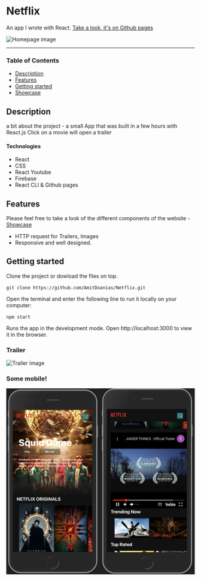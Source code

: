 
# Netflix
An app I wrote with React.
[Take a look, it's on Github pages](https://github.com/AmitDoanias/Netflix "Github pages link")

![Homepage image](src/assets/imgs/home-dekstop.png "Homepage image")
___

### Table of Contents
- [Description](#description)
- [Features](#features)
- [Getting started](#getting-started)
- [Showcase](#showcase)

## Description
a bit about the project - a small App that was built in a few hours with React.js
Click on a movie will open a trailer 
#### Technologies

- React
- CSS
- React Youtube
- Firebase
- React CLI & Github pages

## Features
Please feel free to take a look of the different components of the website - [Showcase](#showcase)

- HTTP request for Trailers, Images
- Responsive and well designed.

## Getting started
Clone the project or dowload the files on top.
```
git clone https://github.com/AmitDoanias/Netflix.git
```
Open the terminal and enter the following line to run it locally on your computer:
```
npm start
```
Runs the app in the development mode.
Open http://localhost:3000 to view it in the browser.

### Trailer
![Trailer image](src/assets/imgs/trailer-dekstop.png "Trailer")
### Some mobile!
<img src="src/assets/imgs/home-mobile.png" width="50%" style="float: left;"/><img src="src/assets/imgs/trailer-mobile1.png" width="50%" style="float: left;"/>

